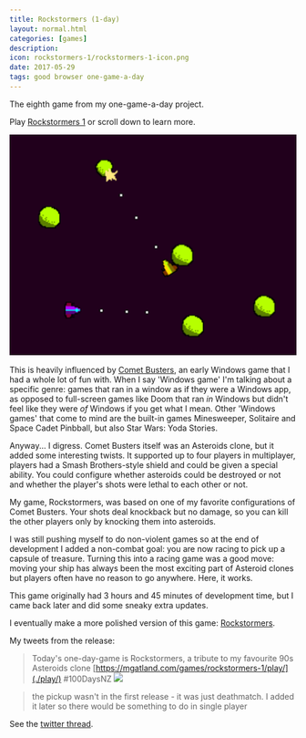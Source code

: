 ```yaml
---
title: Rockstormers (1-day)
layout: normal.html
categories: [games]
description:
icon: rockstormers-1/rockstormers-1-icon.png
date: 2017-05-29
tags: good browser one-game-a-day
---
```

The eighth game from my one-game-a-day project.

Play [Rockstormers 1](./play/) or scroll down to learn more.

![Rockstormers screenshot](./rockstormers.png)

This is heavily influenced by [Comet Busters](https://archive.org/details/CometBusters14Image), an early Windows game that I had a whole lot of fun with. When I say 'Windows game' I'm talking about a specific genre: games that ran in a window as if they were a Windows app, as opposed to full-screen games like Doom that ran _in_ Windows but didn't feel like they were _of_ Windows if you get what I mean. Other 'Windows games' that come to mind are the built-in games Minesweeper, Solitaire and Space Cadet Pinbball, but also Star Wars: Yoda Stories.

Anyway... I digress. Comet Busters itself was an Asteroids clone, but it added some interesting twists. It supported up to four players in multiplayer, players had a Smash Brothers-style shield and could be given a special ability. You could configure whether asteroids could be destroyed or not and whether the player's shots were lethal to each other or not.

My game, Rockstormers, was based on one of my favorite configurations of Comet Busters. Your shots deal knockback but no damage, so you can kill the other players only by knocking them into asteroids.

I was still pushing myself to do non-violent games so at the end of development I added a non-combat goal: you are now racing to pick up a capsule of treasure. Turning this into a racing game was a good move: moving your ship has always been the most exciting part of Asteroid clones but players often have no reason to go anywhere. Here, it works.

This game originally had 3 hours and 45 minutes of development time, but I came back later and did some sneaky extra updates.

I eventually make a more polished version of this game: [Rockstormers](/games/rockstormers).

My tweets from the release:

> Today's one-day-game is Rockstormers, a tribute to my favourite 90s Asteroids clone [https://mgatland.com/games/rockstormers-1/play/](./play/) #100DaysNZ
> ![](./lorb-tweet-image.jpg)

> the pickup wasn't in the first release - it was just deathmatch. I added it later so there would be something to do in single player

See the [twitter thread](https://twitter.com/mgatland/status/869071222675349505).

